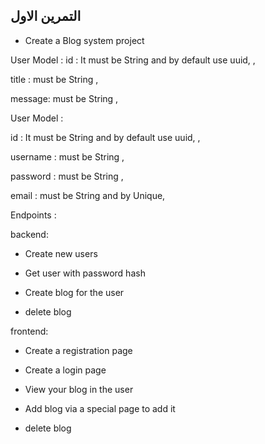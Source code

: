 

## التمرين الاول 

- Create a Blog system project

User Model :
id : It must be String and by default use uuid, ,

title : must be String ,

message: must be String ,
 
 
User Model :

id : It must be String and by default use uuid, ,

username : must be String ,

password : must be String ,

email : must be String and by Unique,

Endpoints :

backend:

- Create new users

- Get user with password hash

- Create blog for the user

- delete blog

frontend:

- Create a registration page

- Create a login page

- View your blog in the user 

- Add blog via a special page to add it

- delete blog
